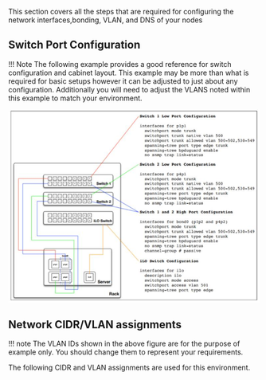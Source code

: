 This section covers all the steps that are required for configuring the network interfaces,bonding, VLAN, and DNS of your nodes

## Switch Port Configuration

!!! Note
    The following example provides a good reference for switch configuration and cabinet layout. This example may be more than what is required for basic setups however it can be adjusted to just about any configuration. Additionally you will need to adjust the VLANS noted within this example to match your environment.

![](img/switch-port-config.jpg)

## Network CIDR/VLAN assignments

!!! note
    The VLAN IDs shown in the above figure  are  for the purpose of example only. You should change them to represent your requirements.

The following CIDR and VLAN assignments are used for this environment.
